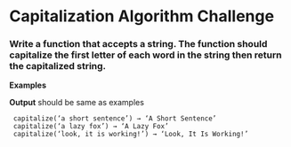 # Capitalization Algorithm Challenge

### Write a function that accepts a string. The function should capitalize the first letter of each word in the string then return the capitalized string.

**Examples**

**Output** should be same as examples

```
 capitalize(‘a short sentence’) → ‘A Short Sentence’
 capitalize(‘a lazy fox’) → ‘A Lazy Fox’
 capitalize(‘look, it is working!’) → ‘Look, It Is Working!’

```
